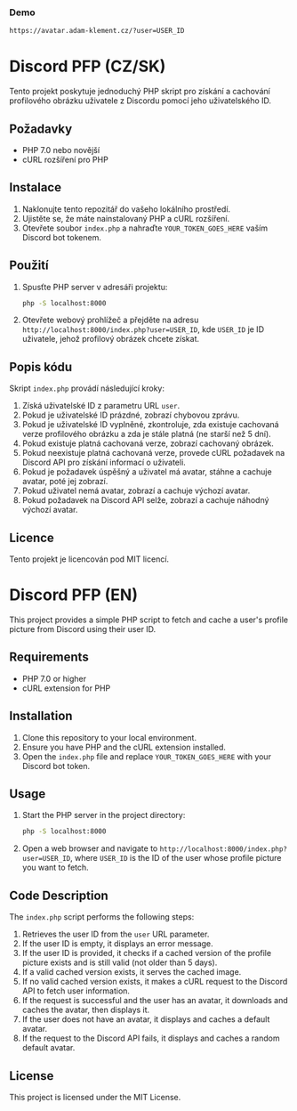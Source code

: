 ### Demo
```sh
https://avatar.adam-klement.cz/?user=USER_ID
```

# Discord PFP (CZ/SK)

Tento projekt poskytuje jednoduchý PHP skript pro získání a cachování profilového obrázku uživatele z Discordu pomocí jeho uživatelského ID.

## Požadavky

- PHP 7.0 nebo novější
- cURL rozšíření pro PHP

## Instalace

1. Naklonujte tento repozitář do vašeho lokálního prostředí.
2. Ujistěte se, že máte nainstalovaný PHP a cURL rozšíření.
3. Otevřete soubor `index.php` a nahraďte `YOUR_TOKEN_GOES_HERE` vaším Discord bot tokenem.

## Použití

1. Spusťte PHP server v adresáři projektu:
    ```sh
    php -S localhost:8000
    ```
2. Otevřete webový prohlížeč a přejděte na adresu `http://localhost:8000/index.php?user=USER_ID`, kde `USER_ID` je ID uživatele, jehož profilový obrázek chcete získat.

## Popis kódu

Skript `index.php` provádí následující kroky:

1. Získá uživatelské ID z parametru URL `user`.
2. Pokud je uživatelské ID prázdné, zobrazí chybovou zprávu.
3. Pokud je uživatelské ID vyplněné, zkontroluje, zda existuje cachovaná verze profilového obrázku a zda je stále platná (ne starší než 5 dní).
4. Pokud existuje platná cachovaná verze, zobrazí cachovaný obrázek.
5. Pokud neexistuje platná cachovaná verze, provede cURL požadavek na Discord API pro získání informací o uživateli.
6. Pokud je požadavek úspěšný a uživatel má avatar, stáhne a cachuje avatar, poté jej zobrazí.
7. Pokud uživatel nemá avatar, zobrazí a cachuje výchozí avatar.
8. Pokud požadavek na Discord API selže, zobrazí a cachuje náhodný výchozí avatar.

## Licence

Tento projekt je licencován pod MIT licencí.

# Discord PFP (EN)

This project provides a simple PHP script to fetch and cache a user's profile picture from Discord using their user ID.

## Requirements

- PHP 7.0 or higher
- cURL extension for PHP

## Installation

1. Clone this repository to your local environment.
2. Ensure you have PHP and the cURL extension installed.
3. Open the `index.php` file and replace `YOUR_TOKEN_GOES_HERE` with your Discord bot token.

## Usage

1. Start the PHP server in the project directory:
    ```sh
    php -S localhost:8000
    ```
2. Open a web browser and navigate to `http://localhost:8000/index.php?user=USER_ID`, where `USER_ID` is the ID of the user whose profile picture you want to fetch.

## Code Description

The `index.php` script performs the following steps:

1. Retrieves the user ID from the `user` URL parameter.
2. If the user ID is empty, it displays an error message.
3. If the user ID is provided, it checks if a cached version of the profile picture exists and is still valid (not older than 5 days).
4. If a valid cached version exists, it serves the cached image.
5. If no valid cached version exists, it makes a cURL request to the Discord API to fetch user information.
6. If the request is successful and the user has an avatar, it downloads and caches the avatar, then displays it.
7. If the user does not have an avatar, it displays and caches a default avatar.
8. If the request to the Discord API fails, it displays and caches a random default avatar.

## License

This project is licensed under the MIT License.
